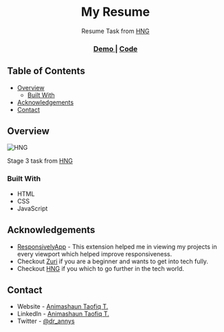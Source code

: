 <h1 align="center">My Resume</h1>

<div align="center">
   Resume Task from <a href="https://">HNG</a>
</div>

<div align="center">
  <h3>
    <a href="https://blade-resume.netlify.app">
      Demo
    </a>
    <span> | </span>
    <a href="https://github.com/blade-01/HNG-internship/tree/my-resume.git">
      Code
    </a>
  </h3>
</div>

<!-- TABLE OF CONTENTS -->

## Table of Contents

- [Overview](#overview)
  - [Built With](#built-with)
- [Acknowledgements](#acknowledgements)
- [Contact](#contact)

<!-- OVERVIEW -->

## Overview

![HNG](https://hng.tech/img/brand-logo.png)

Stage 3 task from [HNG](https://hng.tech/) 


### Built With

- HTML
- CSS
- JavaScript

## Acknowledgements

- [ResponsivelyApp](https://responsively.app) - This extension helped me in viewing my projects in every viewport which helped improve responsiveness.
- Checkout [Zuri](https://internship.zuri.team/) if you are a beginner and wants to get into tech fully.
- Checkout [HNG](https://hng.tech/) if you which to go further in the tech world.

## Contact

- Website - [Animashaun Taofiq T.](https://www.github.com/blade-01)
- LinkedIn - [Animashaun Taofiq T.](https://www.linkedin.com/in/animashaun-taofiq/)
- Twitter - [@dr_annys](https://www.twitter.com/dr_annys)
